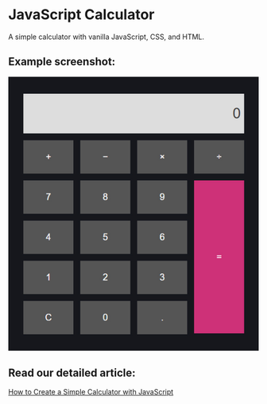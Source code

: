 # JavaScript Calculator

A simple calculator with vanilla JavaScript, CSS, and HTML.

## Example screenshot:

![Dump](https://raw.githubusercontent.com/orangeable/javascript-calculator/master/example.jpg)

## Read our detailed article:

[How to Create a Simple Calculator with JavaScript](https://orangeable.com/javascript/calculator)
